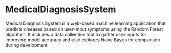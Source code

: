 # MedicalDiagnosisSystem
Medical Diagnosis System is a web-based machine learning application that predicts diseases based on user-input symptoms using the Random Forest algorithm. It includes a data collection tool to gather user inputs for improving model accuracy and also explores Naive Bayes for comparison during development.

